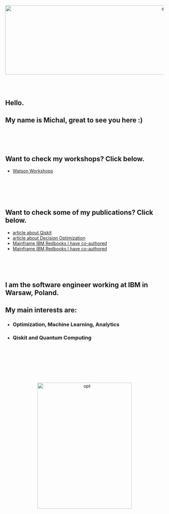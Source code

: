 <p align="center">

<br>
<img src="http://ertogrul.github.io/images/michal.png" width="1000" height="220" alt="opt"/>

<br>
<br>
</p>

<br>


## Hello.
## My name is Michal, great to see you here :)

<br>
<br>
<br>

## Want to check my workshops? Click below.
* [Watson Workshops](https://ertogrul.github.io/watsonjam)   



<br>
<br>
<br>
<br>

## Want to check some of my publications? Click below.
* [article about Qiskit](https://spidersweb.pl/2020/11/qiskit-komputery-kwantowe.html)   
* [article about Decision Optimization](https://spidersweb.pl/2021/03/sztuczna-inteligencja-nauczanie-maszynowe-i-optymalizacja-decyzji.html)
* [Mainframe IBM Redbooks I have co-authored](https://www.oreilly.com/library/view/ibm-z14-technical/9780738442716/) 
* [Mainframe IBM Redbooks I have co-authored](https://www.redbooks.ibm.com/redbooks/pdfs/sg248450.pdf) 


<br>
<br>
<br>

## I am the software engineer working at IBM in Warsaw, Poland.  
## My main interests are:

* ### Optimization, Machine Learning, Analytics
* ### Qiskit and Quantum Computing


<br>
<br>
<br>

<br>
<br>
<br>
<p align="center">
<img src="http://ertogrul.github.io/images/tumblr_think.gif" width="300" height="400" alt="opt"/>
</p>